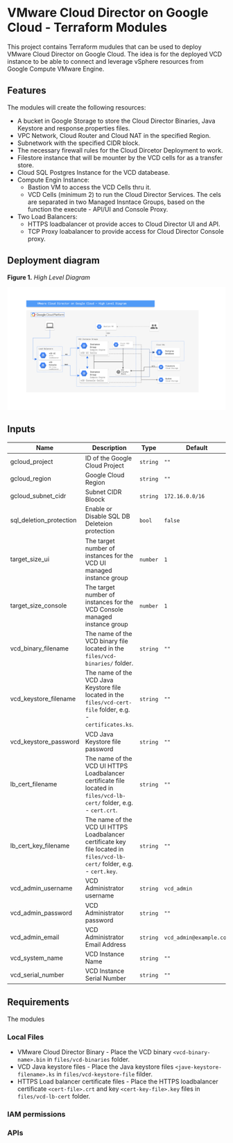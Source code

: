 # VMware Cloud Director on Google Cloud - Terraform Modules

This project contains Terraform mudules that can be used to deploy VMware Cloud Director on Google Cloud.
The idea is for the deployed VCD instance to be able to connect and leverage vSphere resources from Google Compute VMware Engine.

## Features

The modules will create the following resources:
- A bucket in Google Storage to store the Cloud Director Binaries, Java Keystore and response.properties files.
- VPC Network, Cloud Router and Cloud NAT in the specified Region.
- Subnetwork with the specified CIDR block.
- The necessary firewall rules for the Cloud Dircetor Deployment to work.
- Filestore instance that will be mounter by the VCD cells for as a transfer store.
- Cloud SQL Postgres Instance for the VCD databease.
- Compute Engin Instance:
  - Bastion VM to access the VCD Cells thru it.
  - VCD Cells (minimum 2) to run the Cloud Director Services. The cels are separated in two Managed Insntace Groups, based on the function the execute - API/UI and Console Proxy.
- Two Load Balancers:
  - HTTPS loadbalancer ot provide acces to Cloud Director UI and API.
  - TCP Proxy loabalancer to provide access for Cloud Director Console proxy.


## Deployment diagram

**Figure 1.** *High Level Diagram*

![architecture diagram](./vcd_on_gcp_diagram.png)

## Inputs

| Name | Description | Type | Default | Required |
|------|-------------|------|---------|:--------:|
| gcloud_project | ID of the Google Cloud Project | `string` | `""` | yes |
| gcloud_region | Google Cloud Region | `string` | `""` | yes |
| gcloud_subnet_cidr | Subnet CIDR Bloock | `string` | `172.16.0.0/16` | no |
| sql_deletion_protection | Enable or Disable SQL DB Deleteion protection | `bool` | `false` | no |
| target_size_ui | The target number of instances for the VCD UI managed instance group | `number` | `1` | no |
| target_size_console | The target number of instances for the VCD Console managed instance group | `number` | `1` | no |
| vcd_binary_filename | The name of the VCD binary file located in the `files/vcd-binaries/` folder. | `string` | `""` | yes |
| vcd_keystore_filename | The name of the VCD Java Keystore file located in the `files/vcd-cert-file` folder, e.g. - `certificates.ks`. | `string` | `""` | yes |
| vcd_keystore_password | VCD Java Keystore file password | `string` | `""` | yes |
| lb_cert_filename | The name of the VCD UI HTTPS Loadbalancer certificate file located in `files/vcd-lb-cert/` folder, e.g. - `cert.crt`. | `string` | `""` | yes |
| lb_cert_key_filename | The name of the VCD UI HTTPS Loadbalancer certificate key file located in `files/vcd-lb-cert/` folder, e.g. - `cert.key`. | `string` | `""` | yes |
| vcd_admin_username | VCD Administrator username | `string` | `vcd_admin` | no |
| vcd_admin_password | VCD Administrator password | `string` | `""` | yes |
| vcd_admin_email | VCD Administrator Email Address | `string` | `vcd_admin@example.com` | no |
| vcd_system_name | VCD Instance Name | `string` | `""` | yes |
| vcd_serial_number | VCD Instance Serial Number | `string` | `""` | yes |

## Requirements

The modules 

### Local Files

- VMware Cloud Director Binary - Place the VCD binary `<vcd-binary-name>.bin` in `files/vcd-binaries` folder.
- VCD Java keystore files - Place the Java keystore files `<jave-keystore-filename>.ks` in `files/vcd-keystore-file` filder.
- HTTPS Load balancer certificate files - Place the HTTPS loadbalancer certificate `<cert-file>.crt` and key `<cert-key-file>.key` files in `files/vcd-lb-cert` folder.

### IAM permissions

### APIs
